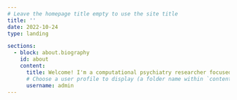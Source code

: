 ```yaml
---
# Leave the homepage title empty to use the site title
title: ''
date: 2022-10-24
type: landing

sections:
  - block: about.biography
    id: about
    content:
      title: Welcome! I'm a computational psychiatry researcher focused on understanding personality pathology
      # Choose a user profile to display (a folder name within `content/authors/`)
      username: admin
---
```

